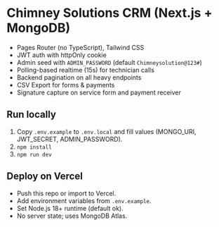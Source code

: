 
# Chimney Solutions CRM (Next.js + MongoDB)

- Pages Router (no TypeScript), Tailwind CSS
- JWT auth with httpOnly cookie
- Admin seed with `ADMIN_PASSWORD` (default `Chimneysolution@123#`)
- Polling-based realtime (15s) for technician calls
- Backend pagination on all heavy endpoints
- CSV Export for forms & payments
- Signature capture on service form and payment receiver

## Run locally

1. Copy `.env.example` to `.env.local` and fill values (MONGO_URI, JWT_SECRET, ADMIN_PASSWORD).
2. `npm install`
3. `npm run dev`

## Deploy on Vercel

- Push this repo or import to Vercel.
- Add environment variables from `.env.example`.
- Set Node.js 18+ runtime (default ok).
- No server state; uses MongoDB Atlas.

